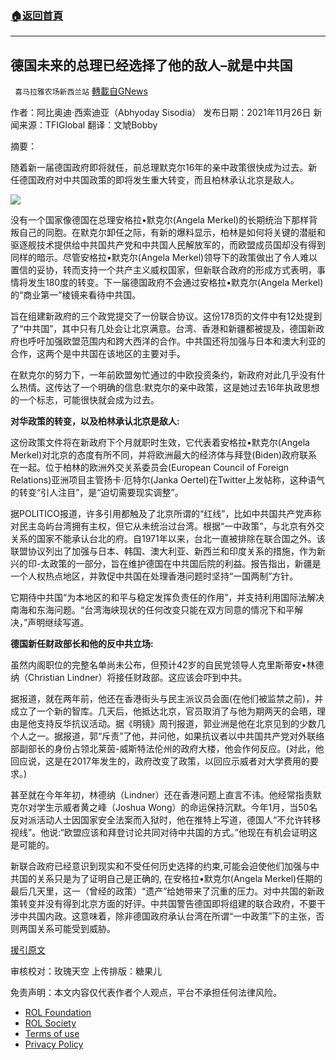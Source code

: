 ###  [:house:返回首頁](https://github.com/ourhimalayas/txt)
---


## 德国未来的总理已经选择了他的敌人&#8211;就是中共国
` 喜马拉雅农场新西兰站` [轉載自GNews](https://gnews.org/zh-hans/1703840/)

作者：阿比奥迪·西索迪亚（Abhyoday Sisodia）
发布日期：2021年11月26日
新闻来源：TFIGlobal
翻译：文虓Bobby

摘要：

随着新一届德国政府即将就任，前总理默克尔16年的亲中政策很快成为过去。新任德国政府对中共国政策的即将发生重大转变，而且柏林承认北京是敌人。

![](https://assets.gnews.org/wp-content/uploads/2021/11/112901.jpg)

没有一个国家像德国在总理安格拉•默克尔(Angela Merkel)的长期统治下那样背叛自己的同胞。在默克尔卸任之际，有新的爆料显示，柏林是如何将关键的潜艇和驱逐舰技术提供给中共国共产党和中共国人民解放军的，而欧盟成员国却没有得到同样的暗示。尽管安格拉•默克尔(Angela Merkel)领导下的政策做出了令人难以置信的妥协，转而支持一个共产主义威权国家，但新联合政府的形成方式表明，事情将发生180度的转变。下一届德国政府不会通过安格拉•默克尔(Angela Merkel)的“商业第一”棱镜来看待中共国。

旨在组建新政府的三个政党提交了一份联合协议。这份178页的文件中有12处提到了“中共国”，其中只有几处会让北京满意。台湾、香港和新疆都被提及，德国新政府也呼吁加强欧盟范围内和跨大西洋的合作。中共国还将加强与日本和澳大利亚的合作，这两个是中共国在该地区的主要对手。

在默克尔的努力下，一年前欧盟匆忙通过的中欧投资条约，新政府对此几乎没有什么热情。这传达了一个明确的信息:默克尔的亲中政策，这是她过去16年执政思想的一个标志，可能很快就会成为过去。

**对华政策的转变，以及柏林承认北京是敌人:**

这份政策文件将在新政府下个月就职时生效，它代表着安格拉•默克尔(Angela Merkel)对北京的态度有所不同，并将欧洲最大的经济体与拜登(Biden)政府联系在一起。位于柏林的欧洲外交关系委员会(European Council of Foreign Relations)亚洲项目主管扬卡·厄特尔(Janka Oertel)在Twitter上发帖称，这种语气的转变“引人注目”，是“迫切需要现实调整”。

据POLITICO报道，许多引用都触及了北京所谓的“红线”，比如中共国共产党声称对民主岛屿台湾拥有主权，但它从未统治过台湾。根据“一中政策”，与北京有外交关系的国家不能承认台北的府。自1971年以来，台北一直被排除在联合国之外。该联盟协议列出了加强与日本、韩国、澳大利亚、新西兰和印度关系的措施，作为新兴的印-太政策的一部分，旨在维护德国在中共国后院的利益。报告指出，新疆是一个人权热点地区，并敦促中共国在处理香港问题时坚持“一国两制”方针。

它期待中共国“为本地区的和平与稳定发挥负责任的作用”，并支持利用国际法解决南海和东海问题。“台湾海峡现状的任何改变只能在双方同意的情况下和平解决，”声明继续写道。

**德国新任财政部长和他的反中共立场:**

虽然内阁职位的完整名单尚未公布，但预计42岁的自民党领导人克里斯蒂安•林德纳（Christian Lindner）将接任财政部。这应该会吓到中共。

据报道，就在两年前，他还在香港街头与民主派议员会面(在他们被监禁之前)，并成立了一个新的智库。几天后，他抵达北京，官员取消了与他为期两天的会晤，理由是他支持反华抗议活动。据《明镜》周刊报道，郭业洲是他在北京见到的少数几个人之一。据报道，郭“斥责”了他，并问他，如果抗议者以中共国共产党对外联络部副部长的身份占领北莱茵-威斯特法伦州的政府大楼，他会作何反应。(对此，他回应说，这是在2017年发生的，政府改变了政策，以回应示威者对大学费用的要求。)

甚至就在今年年初，林德纳（Lindner）还在香港问题上直言不讳。他经常指责默克尔对学生示威者黄之峰（Joshua Wong）的命运保持沉默。今年1月，当50名反对派活动人士因国家安全法案而入狱时，他在推特上写道，德国人“不允许转移视线”。他说:“欧盟应该和拜登讨论共同对待中共国的方式。”他现在有机会证明这是可能的。

新联合政府已经意识到现实和不受任何历史选择的约束,可能会迫使他们加强与中共国的关系只是为了证明自己是正确的, 在安格拉•默克尔(Angela Merkel)任期的最后几天里，这一（曾经的政策）“遗产”给她带来了沉重的压力。对中共国的新政策转变并没有得到北京方面的好评。中共国警告德国即将组建的联合政府，不要干涉中共国内政。这意味着，除非德国政府承认台湾在所谓“一中政策”下的主张，否则两国关系可能受到威胁。

[援引原文](https://tfiglobalnews.com/2021/11/26/germanys-chancellor-to-be-has-picked-his-enemy-its-china/)

审核校对：玫瑰天空
上传排版：糖果儿

 

免责声明：本文内容仅代表作者个人观点，平台不承担任何法律风险。

- [ROL Foundation](https://rolfoundation.org/)
- [ROL Society](https://rolsociety.org/)
- [Terms of use](https://gnews.org/terms-of-use-3/)
- [Privacy Policy](https://gnews.org/privacy-policy/)
